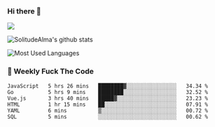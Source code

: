 ### Hi there 👋

<p>
  <a href="https://count.getloli.com/"><img src="https://count.getloli.com/get/@:solitudealma"></a>
</p>

![SolitudeAlma's github stats](https://github-readme-stats.vercel.app/api?username=solitudealma&show_icons=true&theme=radical)

![Most Used Languages](https://github-readme-stats.vercel.app/api/top-langs/?username=solitudealma&layout=compact&hide_border=true&theme=dark)
<!-- ![visitors](https://visitor-badge.glitch.me/badge?page_id=solitudealma.solitudealma.id) -->


### :dart: Weekly Fuck The Code

<!--START_SECTION:waka-->

```text
JavaScript   5 hrs 26 mins   ████████▓░░░░░░░░░░░░░░░░   34.34 %
Go           5 hrs 9 mins    ████████░░░░░░░░░░░░░░░░░   32.52 %
Vue.js       3 hrs 40 mins   █████▓░░░░░░░░░░░░░░░░░░░   23.23 %
HTML         1 hr 15 mins    ██░░░░░░░░░░░░░░░░░░░░░░░   07.91 %
YAML         6 mins          ▒░░░░░░░░░░░░░░░░░░░░░░░░   00.72 %
SQL          5 mins          ░░░░░░░░░░░░░░░░░░░░░░░░░   00.62 %
```

<!--END_SECTION:waka-->
